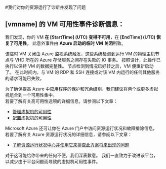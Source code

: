 <properties
    pageTitle="VMA RCA"
    description="RCA - 节点服务修复 - 节点崩溃"
    infoBubbleText="发现最近已重新启动。 请参阅右侧的详细信息。"
    service="microsoft.compute"
    resource="virtualmachines"
    authors="ScottAzure"
    displayOrder=""
    articleId="UnexpectedVMReboot_33668E95-C74E-42EE-82F6-AFD3ACCC30BD"
    diagnosticScenario="UnexpectedVMReboot"
    selfHelpType="rca"
    supportTopicIds="32411816"
    resourceTags="windows, linux"
    productPesIds="14749"
    cloudEnvironments="public"
/>

#<a name="we-ran-diagnostics-on-your-resource-and-found-an-issue"></a>我们对你的资源运行了诊断并发现了问题

<!--issueDescription-->
## <a name="vm-availability-incident-diagnostic-information-for-vmname--vmname--"></a>**[vmname] 的 VM 可用性事件诊断信息<!--($vmname)-->：** ##
 
我们发现，你的 VM **在 [StartTime]<!--($StartTime)--> (UTC) 变得不可用**，在 **[EndTime]<!--($EndTime)--> (UTC) 恢复了可用性**。 此意外事件由 **Azure 启动的临时 VM 关闭**所致。
<!--/issueDescription-->

该临时 VM 关闭由 Azure 监视系统触发，这些系统检测到运行 VM 的物理主机节点与 VHD 所在的 Azure 存储服务之间存在失败的 IO 事务。 按照设计，此操作已执行以保持 VM 的数据完整性。 节点检测到情况已好转之后，VM 便重新启动了。 在此时间内，与 VM 的 RDP 和 SSH 连接或对该 VM 内运行的任何其他服务的请求可能已失败。    

为了确保提高 Azure 中应用程序的保护和冗余级别，我们建议将两个或更多虚拟机组合到一个可用性集中。<br>
若要了解有关高可用性选项的详细信息，请参阅以下文章：<br>
* [管理虚拟机的可用性](https://azure.microsoft.com/documentation/articles/virtual-machines-manage-availability)<br>
* [配置虚拟机的可用性](https://azure.microsoft.com/documentation/articles/virtual-machines-how-to-configure-availability)<br>

Microsoft Azure 还可让你在 Azure 门户中访问资源运行状况和故障排除信息。<br>
若要了解有关 Azure 资源运行状况的详细信息，请参阅以下文章：<br>
* [了解资源运行状况中心并使用它来排查此方案将来出现的问题](https://docs.microsoft.com/azure/resource-health/resource-health-overview)<br>

对于这可能给你带来的任何不便，我们深表歉意。 我们一直致力于改进该平台，以减少由于平台问题而导致的虚拟机可用性事件。

